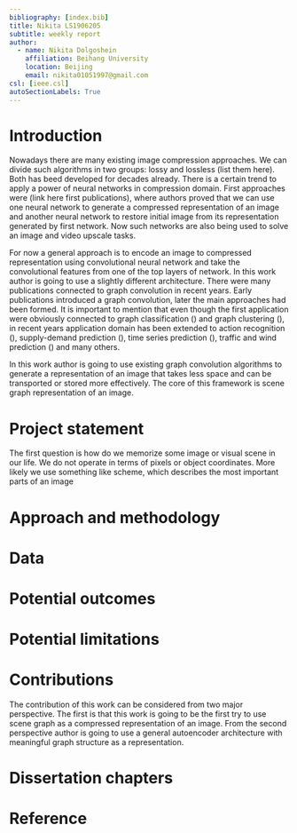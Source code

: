 ```yaml
---
bibliography: [index.bib]
title: Nikita LS1906205
subtitle: weekly report
author:
  - name: Nikita Dolgoshein
    affiliation: Beihang University
    location: Beijing
    email: nikita01051997@gmail.com
csl: [ieee.csl]
autoSectionLabels: True
---
```


# Introduction

Nowadays there are many existing image compression approaches. We can divide such algorithms in two groups: lossy and lossless (list them here). Both has beed developed for decades already. There is a certain trend to apply a power of neural networks in compression domain. First approaches were (link here first publications), where authors proved that we can use one neural network to generate a compressed representation of an image and another neural network to restore initial image from its representation generated by first network. Now such networks are also being used to solve an image and video upscale tasks.

For now a general approach is to encode an image to compressed representation using convolutional neural network and take the convolutional features from one of the top layers of network. In this work author is going to use a slightly different architecture. There were many publications connected to graph convolution in recent years. Early publications introduced a graph convolution, later the main approaches had been formed. It is important to mention that even though the first application were obviously connected to graph classification () and graph clustering (), in recent years application domain has been extended to action recognition (), supply-demand prediction (), time series prediction (), traffic and wind prediction () and many others.

In this work author is going to use existing graph convolution algorithms to generate a representation of an image that takes less space and can be transported or stored more effectively. The core of this framework is scene graph representation of an image.

# Project statement

The first question is how do we memorize some image or visual scene in our life. We do not operate in terms of pixels or object coordinates. More likely we use something like scheme, which describes the most important parts of an image

# Approach and methodology

# Data

# Potential outcomes

# Potential limitations

# Contributions

The contribution of this work can be considered from two major perspective. The first is that this work is going to be the first try to use scene graph as a compressed representation of an image. From the second perspective author is going to use a general autoencoder architecture with meaningful graph structure as a representation. 

# Dissertation chapters

# Reference